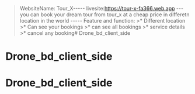 >WebsiteName: Tour_X-----
>livesite:https://tour-x-fa366.web.app    ---
>you can book your dream tour from tour_x at a cheap price in differetn location in the world -----
>Feature and function:
    >* Different location
    >* Can see your bookings
    >* can see all bookings
    >* service details
    >* cancel any booking# Drone_bd_client_side
# Drone_bd_client_side
# Drone_bd_client_side
